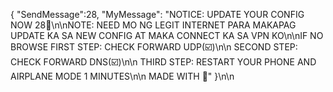 { "SendMessage":28, "MyMessage": "NOTICE: UPDATE YOUR CONFIG NOW  28💚\n\nNOTE: NEED MO NG LEGIT INTERNET PARA MAKAPAG UPDATE KA SA NEW CONFIG AT MAKA CONNECT KA SA VPN KO\n\nIF NO BROWSE FIRST STEP: CHECK FORWARD UDP(☑️)\n\n SECOND STEP: CHECK FORWARD DNS(☑️)\n\n THIRD STEP: RESTART YOUR PHONE AND AIRPLANE MODE 1 MINUTES\n\n MADE WITH 💚" }\n\n
